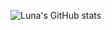 ![Luna's GitHub stats](https://github-readme-stats.vercel.app/api?username=lunaiwa&show_icons=true&theme=tokyonight)
